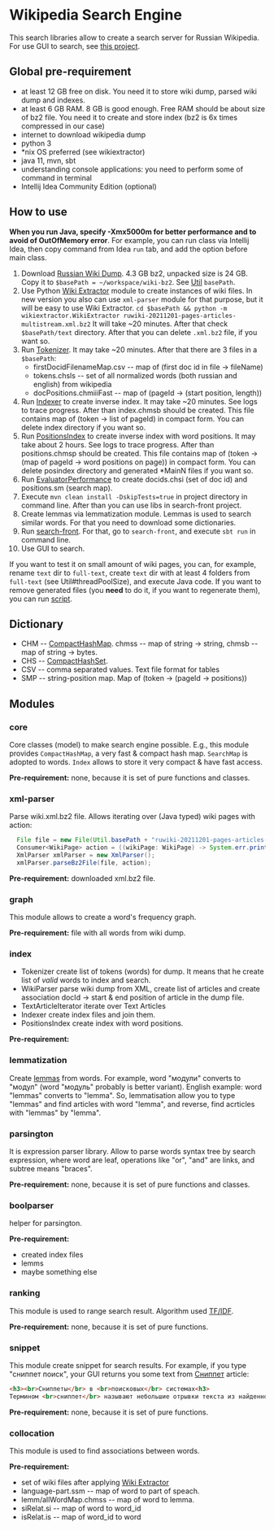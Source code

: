 # Wikipedia Search Engine
This search libraries allow to create a search server for Russian Wikipedia.
For use GUI to search, see [this project](https://github.com/Mikhail42/search-front).

## Global pre-requirement
- at least 12 GB free on disk. You need it to store wiki dump, parsed wiki dump and indexes.
- at least 6 GB RAM. 8 GB is good enough. Free RAM should be about size of bz2 file.
  You need it to create and store index (bz2 is 6x times compressed in our case)
- internet to download wikipedia dump
- python 3
- *nix OS preferred (see wikiextractor)
- java 11, mvn, sbt
- understanding console applications: you need to perform some of command in terminal
- Intellij Idea Community Edition (optional)

## How to use
**When you run Java, specify -Xmx5000m for better performance and to avoid of OutOfMemory error**.
For example, you can run class via Intellij Idea, then copy command from Idea `run` tab,
and add the option before main class.

1. Download [Russian Wiki Dump](https://dumps.wikimedia.org/ruwiki/). 4.3 GB bz2, unpacked size is 24 GB.
   Copy it to `$basePath = ~/workspace/wiki-bz2`. 
   See [Util](core/src/main/java/org/ionkin/search/Util.java) `basePath`.
2. Use Python [Wiki Extractor](https://github.com/attardi/wikiextractor) module to create instances of wiki files.
   In new version you also can use `xml-parser` module for that purpose, but it will be easy to use Wiki Extractor.
   `cd $basePath && python -m wikiextractor.WikiExtractor ruwiki-20211201-pages-articles-multistream.xml.bz2`
   It will take ~20 minutes. After that check `$basePath/text` directory.
   After that you can delete `.xml.bz2` file, if you want so.
3. Run [Tokenizer](index/src/main/java/org/ionkin/search/Tokenizer.java).
   It may take ~20 minutes. After that there are 3 files in a `$basePath`:
   - firstDocidFilenameMap.csv -- map of (first doc id in file -> fileName)
   - tokens.chsls -- set of all normalized words (both russian and english) from wikipedia
   - docPositions.chmiiiFast -- map of (pageId -> (start position, length))
4. Run [Indexer](index/src/main/java/org/ionkin/search/Indexer.java) to create inverse index.
   It may take ~20 minutes. See logs to trace progress.
   After than index.chmsb should be created. This file contains map of (token -> list of pageId) in compact form.
   You can delete index directory if you want so.
5. Run [PositionsIndex](index/src/main/java/org/ionkin/search/PositionsIndex.java) to create inverse index with word positions.
   It may take about 2 hours. See logs to trace progress.
   After than positions.chmsp should be created.
   This file contains map of (token -> (map of pageId → word positions on page)) in compact form.
   You can delete posindex directory and generated *MainN files if you want so.
6. Run [EvaluatorPerformance](boolparser/src/main/java/org/ionkin/search/EvaluatorPerformance.java)
   to create docids.chsi (set of doc id) and positions.sm (search map).
7. Execute `mvn clean install -DskipTests=true` in project directory in command line.
   After than you can use libs in search-front project.
8. Create lemmas via lemmatization module. Lemmas is used to search similar words. For that you need to download some dictionaries.
9. Run [search-front](https://github.com/Mikhail42/search-front).
   For that, go to `search-front`, and execute `sbt run` in command line.
10. Use GUI to search.

If you want to test it on small amount of wiki pages, you can, for example, rename `text` dir to `full-text`,
create `text` dir with at least 4 folders from `full-text` (see Util#threadPoolSize), and execute Java code.
If you want to remove generated files (you **need** to do it, if you want to regenerate them),
you can run [script](clean-generated-files.sh).

## Dictionary
- CHM -- [CompactHashMap](core/src/main/java/org/ionkin/search/map/CompactHashMap.java).
  chmss -- map of string -> string, chmsb -- map of string -> bytes.
- CHS -- [CompactHashSet](core/src/main/java/org/ionkin/search/set/CompactHashSet.java).
- CSV -- comma separated values. Text file format for tables
- SMP -- string-position map. Map of (token -> (pageId -> positions))

## Modules

### core
Core classes (model) to make search engine possible.
E.g., this module provides `CompactHashMap`, a very fast & compact hash map.
`SearchMap` is adopted to words. 
`Index` allows to store it very compact & have fast access.

**Pre-requirement:** none, because it is set of pure functions and classes.

### xml-parser
Parse wiki.xml.bz2 file. Allows iterating over (Java typed) wiki pages with action:

```java
  File file = new File(Util.basePath + "ruwiki-20211201-pages-articles-multistream.xml.bz2");
  Consumer<WikiPage> action = ((wikiPage: WikiPage) -> System.err.println(wikiPage.getRevision().getText()));
  XmlParser xmlParser = new XmlParser();
  xmlParser.parseBz2File(file, action);
```

**Pre-requirement:** downloaded xml.bz2 file.

### graph
This module allows to create a word's frequency graph.

**Pre-requirement:** file with all words from wiki dump.

### index
- Tokenizer create list of tokens (words) for dump. It means that he create list of *valid* words to index and search.
- WikiParser parse wiki dump from XML, create list of articles
  and create association docId -> start & end position of article in the dump file.
- TextArticleIterator iterate over Text Articles
- Indexer create index files and join them.
- PositionsIndex create index with word positions.

**Pre-requirement:**

### lemmatization
Create [lemmas](https://en.wikipedia.org/wiki/Lemma_(morphology)) from words.
For example, word "модули" converts to "модул" (word "модуль" probably is better variant).
English example: word "lemmas" converts to "lemma". So, lemmatisation allow you to type "lemmas" and find articles with
word "lemma", and reverse, find acrticles with "lemmas" by "lemma".

### parsington
It is expression parser library. Allow to parse words syntax tree by search expression, where word are leaf, operations
like "or", "and" are links, and subtree means "braces".

**Pre-requirement:** none, because it is set of pure functions and classes.

### boolparser
helper for parsington.

**Pre-requirement:**
- created index files
- lemms
- maybe something else

### ranking
This module is used to range search result. Algorithm used [TF/IDF](https://ru.wikipedia.org/wiki/TF-IDF).

**Pre-requirement:** none, because it is set of pure functions.

### snippet
This module create snippet for search results. For example, if you type "cниппет поиск", your GUI
returns you some text from [Сниппет](https://ru.wikipedia.org/wiki/Сниппет) article:
```html
<h3><br>Сниппеты</br> в <br>поисковых</br> системах<h3>
Термином <br>сниппет</br> называют небольшие отрывки текста из найденной <br>поисковой</br> машиной страницы сайта...
```

**Pre-requirement:** none, because it is set of pure functions.

### collocation
This module is used to find associations between words.

**Pre-requirement:**
- set of wiki files after applying [Wiki Extractor](https://github.com/attardi/wikiextractor)
- language-part.ssm -- map of word to part of speach.
- lemm/allWordMap.chmss -- map of word to lemma.
- siRelat.si -- map of word to word_id
- isRelat.is -- map of word_id to word

